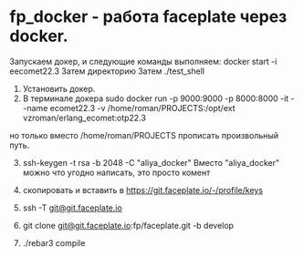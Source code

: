 # fp_docker - работа faceplate через docker.

Запускаем докер, и следующие команды выполняем: 
docker start -i eecomet22.3 
Затем директорию
Затем    ./test_shell

1. Установить докер.
2. В терминале докера
sudo docker run -p 9000:9000 -p 8000:8000 -it --name ecomet22.3 -v /home/roman/PROJECTS:/opt/ext vzroman/erlang_ecomet:otp22.3 

но только вместо /home/roman/PROJECTS прописать произвольный путь.

3. ssh-keygen -t rsa -b 2048 -C "aliya_docker"
Вместо "aliya_docker" можно что угодно написать, это просто комент

4. скопировать и вставить в https://git.faceplate.io/-/profile/keys

5. ssh -T git@git.faceplate.io

6. git clone git@git.faceplate.io:fp/faceplate.git -b develop

7. ./rebar3 compile

